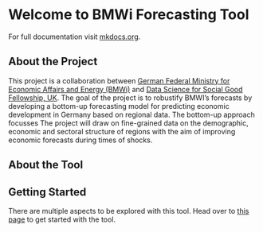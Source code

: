 # Welcome to BMWi Forecasting Tool

For full documentation visit [mkdocs.org](https://www.mkdocs.org).

<!-- ## Commands (To be removed)

* `mkdocs new [dir-name]` - Create a new project.
* `mkdocs serve` - Start the live-reloading docs server.
* `mkdocs build` - Build the documentation site.
* `mkdocs -h` - Print help message and exit. -->

## About the Project 

This project is a collaboration between [German Federal Ministry for Economic Affairs and Energy (BMWi)](https://www.bmwi.de/Navigation/EN/Home/home.html) and [Data Science for Social Good Fellowship, UK](https://warwick.ac.uk/research/data-science/warwick-data/dssgx/). The goal of the project is to robustify BMWI’s forecasts by developing a bottom-up forecasting model for predicting economic development in Germany based on regional data. The bottom-up approach focusses The project will draw on fine-grained data on the demographic, economic and sectoral structure of regions with the aim of improving economic forecasts during times of shocks. 

## About the Tool 


## Getting Started 

There are multiple aspects to be explored with this tool. Head over to [this page](start/start.md) to get started with the tool. 

<!-- **Note:** If you wish to get the predictions immediately, you can download them [here]().  -->

